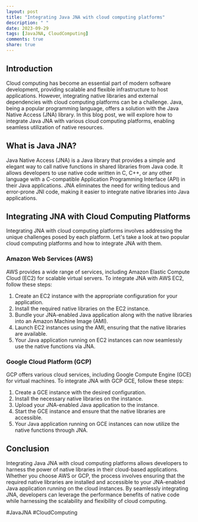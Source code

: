 ```yaml
---
layout: post
title: "Integrating Java JNA with cloud computing platforms"
description: " "
date: 2023-09-29
tags: [JavaJNA, CloudComputing]
comments: true
share: true
---
```


## Introduction
Cloud computing has become an essential part of modern software development, providing scalable and flexible infrastructure to host applications. However, integrating native libraries and external dependencies with cloud computing platforms can be a challenge. Java, being a popular programming language, offers a solution with the Java Native Access (JNA) library. In this blog post, we will explore how to integrate Java JNA with various cloud computing platforms, enabling seamless utilization of native resources.

## What is Java JNA?
Java Native Access (JNA) is a Java library that provides a simple and elegant way to call native functions in shared libraries from Java code. It allows developers to use native code written in C, C++, or any other language with a C-compatible Application Programming Interface (API) in their Java applications. JNA eliminates the need for writing tedious and error-prone JNI code, making it easier to integrate native libraries into Java applications.

## Integrating JNA with Cloud Computing Platforms
Integrating JNA with cloud computing platforms involves addressing the unique challenges posed by each platform. Let's take a look at two popular cloud computing platforms and how to integrate JNA with them.

### Amazon Web Services (AWS)
AWS provides a wide range of services, including Amazon Elastic Compute Cloud (EC2) for scalable virtual servers. To integrate JNA with AWS EC2, follow these steps:

1. Create an EC2 instance with the appropriate configuration for your application.
2. Install the required native libraries on the EC2 instance.
3. Bundle your JNA-enabled Java application along with the native libraries into an Amazon Machine Image (AMI).
4. Launch EC2 instances using the AMI, ensuring that the native libraries are available.
5. Your Java application running on EC2 instances can now seamlessly use the native functions via JNA.

### Google Cloud Platform (GCP)
GCP offers various cloud services, including Google Compute Engine (GCE) for virtual machines. To integrate JNA with GCP GCE, follow these steps:

1. Create a GCE instance with the desired configuration.
2. Install the necessary native libraries on the instance.
3. Upload your JNA-enabled Java application to the instance.
4. Start the GCE instance and ensure that the native libraries are accessible.
5. Your Java application running on GCE instances can now utilize the native functions through JNA.

## Conclusion
Integrating Java JNA with cloud computing platforms allows developers to harness the power of native libraries in their cloud-based applications. Whether you choose AWS or GCP, the process involves ensuring that the required native libraries are installed and accessible to your JNA-enabled Java application running on the cloud instances. By seamlessly integrating JNA, developers can leverage the performance benefits of native code while harnessing the scalability and flexibility of cloud computing.

#JavaJNA #CloudComputing
